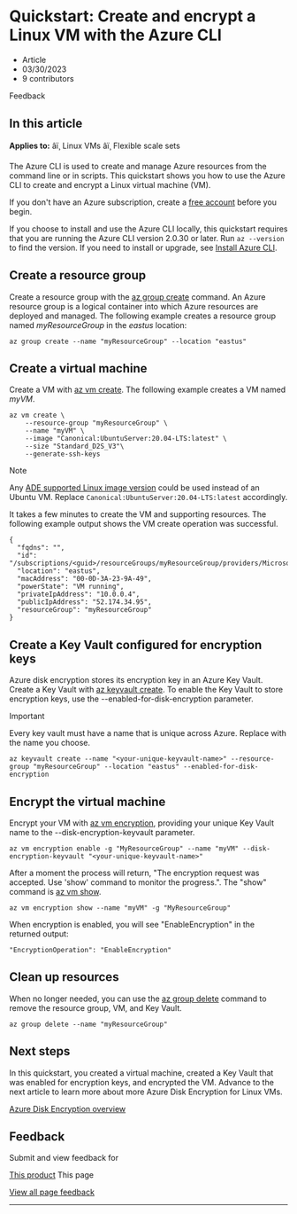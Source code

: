 # Quickstart: Create and encrypt a Linux VM with the Azure CLI

* Article
* 03/30/2023
* 9 contributors

Feedback

## In this article

**Applies to:** âï¸ Linux VMs âï¸ Flexible scale sets

The Azure CLI is used to create and manage Azure resources from the command line or in scripts. This quickstart shows you how to use the Azure CLI to create and encrypt a Linux virtual machine (VM).

If you don't have an Azure subscription, create a [free account](https://azure.microsoft.com/free/?WT.mc_id=A261C142F) before you begin.

If you choose to install and use the Azure CLI locally, this quickstart requires that you are running the Azure CLI version 2.0.30 or later. Run `az --version` to find the version. If you need to install or upgrade, see [Install Azure CLI](/en-us/cli/azure/install-azure-cli).

## Create a resource group

Create a resource group with the [az group create](/en-us/cli/azure/group#az-group-create) command. An Azure resource group is a logical container into which Azure resources are deployed and managed. The following example creates a resource group named *myResourceGroup* in the *eastus* location:

```
az group create --name "myResourceGroup" --location "eastus"

```

## Create a virtual machine

Create a VM with [az vm create](/en-us/cli/azure/vm#az-vm-create). The following example creates a VM named *myVM*.

```
az vm create \
    --resource-group "myResourceGroup" \
    --name "myVM" \
    --image "Canonical:UbuntuServer:20.04-LTS:latest" \
    --size "Standard_D2S_V3"\
    --generate-ssh-keys

```

Note

Any [ADE supported Linux image version](/en-us/azure/virtual-machines/linux/disk-encryption-overview#supported-operating-systems) could be used instead of an Ubuntu VM. Replace `Canonical:UbuntuServer:20.04-LTS:latest` accordingly.

It takes a few minutes to create the VM and supporting resources. The following example output shows the VM create operation was successful.

```
{
  "fqdns": "",
  "id": "/subscriptions/<guid>/resourceGroups/myResourceGroup/providers/Microsoft.Compute/virtualMachines/myVM",
  "location": "eastus",
  "macAddress": "00-0D-3A-23-9A-49",
  "powerState": "VM running",
  "privateIpAddress": "10.0.0.4",
  "publicIpAddress": "52.174.34.95",
  "resourceGroup": "myResourceGroup"
}

```

## Create a Key Vault configured for encryption keys

Azure disk encryption stores its encryption key in an Azure Key Vault. Create a Key Vault with [az keyvault create](/en-us/cli/azure/keyvault#az-keyvault-create). To enable the Key Vault to store encryption keys, use the --enabled-for-disk-encryption parameter.

Important

Every key vault must have a name that is unique across Azure. Replace <your-unique-keyvault-name> with the name you choose.

```
az keyvault create --name "<your-unique-keyvault-name>" --resource-group "myResourceGroup" --location "eastus" --enabled-for-disk-encryption

```

## Encrypt the virtual machine

Encrypt your VM with [az vm encryption](/en-us/cli/azure/vm/encryption), providing your unique Key Vault name to the --disk-encryption-keyvault parameter.

```
az vm encryption enable -g "MyResourceGroup" --name "myVM" --disk-encryption-keyvault "<your-unique-keyvault-name>"

```

After a moment the process will return, "The encryption request was accepted. Use 'show' command to monitor the progress.". The "show" command is [az vm show](/en-us/cli/azure/vm/encryption#az-vm-encryption-show).

```
az vm encryption show --name "myVM" -g "MyResourceGroup"

```

When encryption is enabled, you will see "EnableEncryption" in the returned output:

```
"EncryptionOperation": "EnableEncryption"

```

## Clean up resources

When no longer needed, you can use the [az group delete](/en-us/cli/azure/group) command to remove the resource group, VM, and Key Vault.

```
az group delete --name "myResourceGroup"

```

## Next steps

In this quickstart, you created a virtual machine, created a Key Vault that was enabled for encryption keys, and encrypted the VM. Advance to the next article to learn more about more Azure Disk Encryption for Linux VMs.

[Azure Disk Encryption overview](disk-encryption-overview)

## Feedback

Submit and view feedback for

[This product](https://feedback.azure.com/d365community/forum/ec2f1827-be25-ec11-b6e6-000d3a4f0f1c)
This page

[View all page feedback](https://github.com/MicrosoftDocs/azure-docs/issues)

---
